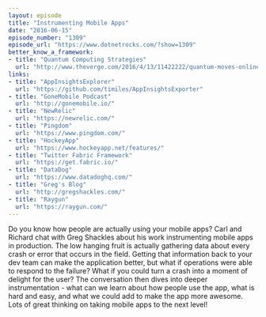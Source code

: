 ```yaml
---
layout: episode
title: "Instrumenting Mobile Apps"
date: "2016-06-15"
episode_number: "1309"
episode_url: "https://www.dotnetrocks.com/?show=1309"
better_know_a_framework:
- title: "Quantum Computing Strategies"
  url: "http://www.theverge.com/2016/4/13/11422222/quantum-moves-online-game-optical-lattice-computer"
links:
- title: "AppInsightsExplorer"
  url: "https://github.com/timiles/AppInsightsExporter"
- title: "GoneMobile Podcast"
  url: "http://gonemobile.io/"
- title: "NewRelic"
  url: "https://newrelic.com/"
- title: "Pingdom"
  url: "https://www.pingdom.com/"
- title: "HockeyApp"
  url: "https://www.hockeyapp.net/features/"
- title: "Twitter Fabric Framework"
  url: "https://get.fabric.io/"
- title: "DataDog"
  url: "https://www.datadoghq.com/"
- title: "Greg's Blog"
  url: "http://gregshackles.com/"
- title: "Raygun"
  url: "https://raygun.com/"
---
```


Do you know how people are actually using your mobile apps? Carl and Richard chat with Greg Shackles about his work instrumenting mobile apps in production. The low hanging fruit is actually gathering data about every crash or error that occurs in the field. Getting that information back to your dev team can make the application better, but what if operations were able to respond to the failure? What if you could turn a crash into a moment of delight for the user? The conversation then dives into deeper instrumentation - what can we learn about how people use the app, what is hard and easy, and what we could add to make the app more awesome. Lots of great thinking on taking mobile apps to the next level!
